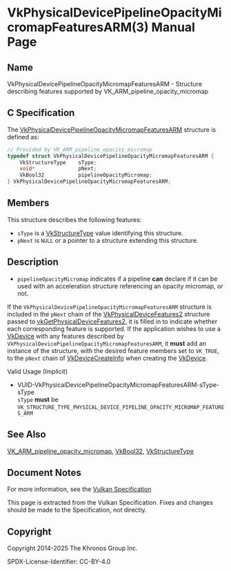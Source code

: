 # VkPhysicalDevicePipelineOpacityMicromapFeaturesARM(3) Manual Page

## Name

VkPhysicalDevicePipelineOpacityMicromapFeaturesARM - Structure describing features supported by VK\_ARM\_pipeline\_opacity\_micromap



## [](#_c_specification)C Specification

The [VkPhysicalDevicePipelineOpacityMicromapFeaturesARM](https://registry.khronos.org/vulkan/specs/latest/man/html/VkPhysicalDevicePipelineOpacityMicromapFeaturesARM.html) structure is defined as:

```c++
// Provided by VK_ARM_pipeline_opacity_micromap
typedef struct VkPhysicalDevicePipelineOpacityMicromapFeaturesARM {
    VkStructureType    sType;
    void*              pNext;
    VkBool32           pipelineOpacityMicromap;
} VkPhysicalDevicePipelineOpacityMicromapFeaturesARM;
```

## [](#_members)Members

This structure describes the following features:

- `sType` is a [VkStructureType](https://registry.khronos.org/vulkan/specs/latest/man/html/VkStructureType.html) value identifying this structure.
- `pNext` is `NULL` or a pointer to a structure extending this structure.

## [](#_description)Description

- []()`pipelineOpacityMicromap` indicates if a pipeline **can** declare if it can be used with an acceleration structure referencing an opacity micromap, or not.

If the `VkPhysicalDevicePipelineOpacityMicromapFeaturesARM` structure is included in the `pNext` chain of the [VkPhysicalDeviceFeatures2](https://registry.khronos.org/vulkan/specs/latest/man/html/VkPhysicalDeviceFeatures2.html) structure passed to [vkGetPhysicalDeviceFeatures2](https://registry.khronos.org/vulkan/specs/latest/man/html/vkGetPhysicalDeviceFeatures2.html), it is filled in to indicate whether each corresponding feature is supported. If the application wishes to use a [VkDevice](https://registry.khronos.org/vulkan/specs/latest/man/html/VkDevice.html) with any features described by `VkPhysicalDevicePipelineOpacityMicromapFeaturesARM`, it **must** add an instance of the structure, with the desired feature members set to `VK_TRUE`, to the `pNext` chain of [VkDeviceCreateInfo](https://registry.khronos.org/vulkan/specs/latest/man/html/VkDeviceCreateInfo.html) when creating the [VkDevice](https://registry.khronos.org/vulkan/specs/latest/man/html/VkDevice.html).

Valid Usage (Implicit)

- [](#VUID-VkPhysicalDevicePipelineOpacityMicromapFeaturesARM-sType-sType)VUID-VkPhysicalDevicePipelineOpacityMicromapFeaturesARM-sType-sType  
  `sType` **must** be `VK_STRUCTURE_TYPE_PHYSICAL_DEVICE_PIPELINE_OPACITY_MICROMAP_FEATURES_ARM`

## [](#_see_also)See Also

[VK\_ARM\_pipeline\_opacity\_micromap](https://registry.khronos.org/vulkan/specs/latest/man/html/VK_ARM_pipeline_opacity_micromap.html), [VkBool32](https://registry.khronos.org/vulkan/specs/latest/man/html/VkBool32.html), [VkStructureType](https://registry.khronos.org/vulkan/specs/latest/man/html/VkStructureType.html)

## [](#_document_notes)Document Notes

For more information, see the [Vulkan Specification](https://registry.khronos.org/vulkan/specs/latest/html/vkspec.html#VkPhysicalDevicePipelineOpacityMicromapFeaturesARM)

This page is extracted from the Vulkan Specification. Fixes and changes should be made to the Specification, not directly.

## [](#_copyright)Copyright

Copyright 2014-2025 The Khronos Group Inc.

SPDX-License-Identifier: CC-BY-4.0